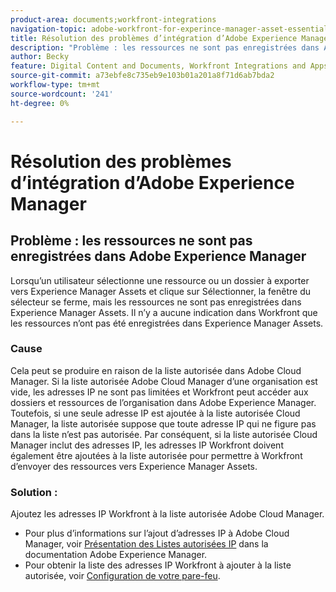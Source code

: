 ```yaml
---
product-area: documents;workfront-integrations
navigation-topic: adobe-workfront-for-experince-manager-asset-essentials
title: Résolution des problèmes d’intégration d’Adobe Experience Manager
description: "Problème : les ressources ne sont pas enregistrées dans Adobe Experience Manager"
author: Becky
feature: Digital Content and Documents, Workfront Integrations and Apps
source-git-commit: a73ebfe8c735eb9e103b01a201a8f71d6ab7bda2
workflow-type: tm+mt
source-wordcount: '241'
ht-degree: 0%

---
```


# Résolution des problèmes d’intégration d’Adobe Experience Manager

## Problème : les ressources ne sont pas enregistrées dans Adobe Experience Manager

Lorsqu’un utilisateur sélectionne une ressource ou un dossier à exporter vers Experience Manager Assets et clique sur Sélectionner, la fenêtre du sélecteur se ferme, mais les ressources ne sont pas enregistrées dans Experience Manager Assets. Il n’y a aucune indication dans Workfront que les ressources n’ont pas été enregistrées dans Experience Manager Assets.

### Cause

Cela peut se produire en raison de la liste autorisée dans Adobe Cloud Manager. Si la liste autorisée Adobe Cloud Manager d’une organisation est vide, les adresses IP ne sont pas limitées et Workfront peut accéder aux dossiers et ressources de l’organisation dans Adobe Experience Manager. Toutefois, si une seule adresse IP est ajoutée à la liste autorisée Cloud Manager, la liste autorisée suppose que toute adresse IP qui ne figure pas dans la liste n’est pas autorisée. Par conséquent, si la liste autorisée Cloud Manager inclut des adresses IP, les adresses IP Workfront doivent également être ajoutées à la liste autorisée pour permettre à Workfront d’envoyer des ressources vers Experience Manager Assets.

### Solution :

Ajoutez les adresses IP Workfront à la liste autorisée Adobe Cloud Manager.

* Pour plus d’informations sur l’ajout d’adresses IP à Adobe Cloud Manager, voir [Présentation des Listes autorisées IP](https://experienceleague.adobe.com/docs/experience-manager-cloud-service/content/implementing/using-cloud-manager/ip-allow-lists/introduction.html?lang=en) dans la documentation Adobe Experience Manager.
* Pour obtenir la liste des adresses IP Workfront à ajouter à la liste autorisée, voir [Configuration de votre pare-feu](/help/quicksilver/administration-and-setup/get-started-wf-administration/configure-your-firewall.md).


